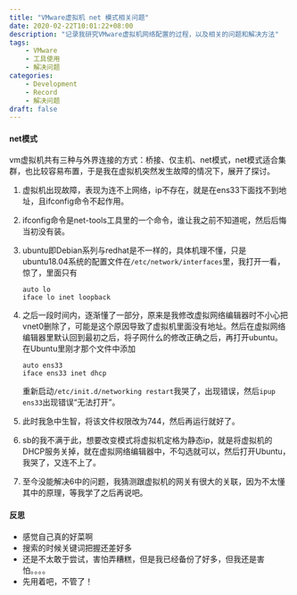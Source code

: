 ```yaml
---
title: "VMware虚拟机 net 模式相关问题"
date: 2020-02-22T10:01:22+08:00
description: "记录我研究VMware虚拟机网络配置的过程，以及相关的问题和解决方法"
tags: 
    - VMware
    - 工具使用
    - 解决问题
categories:
    - Development
    - Record
    - 解决问题
draft: false
---
```


#### net模式

vm虚拟机共有三种与外界连接的方式：桥接、仅主机、net模式，net模式适合集群，也比较容易布置，于是我在虚拟机突然发生故障的情况下，展开了探讨。

<!-- more -->

1. 虚拟机出现故障，表现为连不上网络，ip不存在，就是在ens33下面找不到地址，且ifconfig命令不起作用。

2. ifconfig命令是net-tools工具里的一个命令，谁让我之前不知道呢，然后后悔当初没有装。

3. ubuntu即Debian系列与redhat是不一样的，具体机理不懂，只是ubuntu18.04系统的配置文件在`/etc/network/interfaces`里，我打开一看，惊了，里面只有

   ```linux
   auto lo
   iface lo inet loopback
   ```

4. 之后一段时间内，逐渐懂了一部分，原来是我修改虚拟网络编辑器时不小心把vnet0删除了，可能是这个原因导致了虚拟机里面没有地址。然后在虚拟网络编辑器里默认回到最初之后，将子网什么的修改正确之后，再打开ubuntu。在Ubuntu里刚才那个文件中添加

   ```
   auto ens33
   iface ens33 inet dhcp
   ```

   重新启动`/etc/init.d/networking restart`我哭了，出现错误，然后`ipup ens33`出现错误“无法打开”。

5. 此时我急中生智，将该文件权限改为744，然后再运行就好了。

6. sb的我不满于此，想要改变模式将虚拟机定格为静态ip，就是将虚拟机的DHCP服务关掉，就在虚拟网络编辑器中，不勾选就可以，然后打开Ubuntu，我哭了，又连不上了。

7. 至今没能解决6中的问题，我猜测跟虚拟机的网关有很大的关联，因为不太懂其中的原理，等我学了之后再说吧。

#### 反思

- 感觉自己真的好菜啊
- 搜索的时候关键词把握还差好多
- 还是不太敢于尝试，害怕弄糟糕，但是我已经备份了好多，但我还是害怕。。。。
- 先用着吧，不管了！